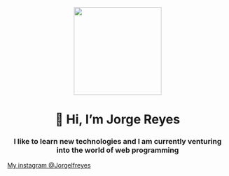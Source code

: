 <div align="center">
  <img src="https://media.giphy.com/media/qgQUggAC3Pfv687qPC/giphy.gif" width="200"/>
</div>
<h1 align="center">👋 Hi, I’m Jorge Reyes</h1>
<h3 align="center">I like to learn new technologies and I am currently venturing into the world of web programming</h3>
<a href="https://www.instagram.com">My instagram @Jorgelfreyes</a>
  
<!---
JorgeLReyes/JorgeLReyes is a ✨ special ✨ repository because its `README.md` (this file) appears on your GitHub profile.
You can click the Preview link to take a look at your changes.
--->
